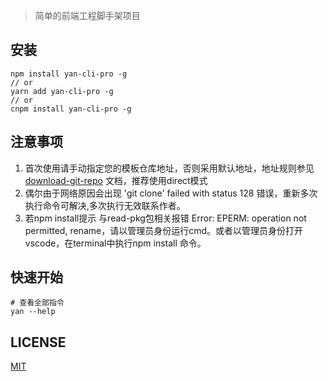 > 简单的前端工程脚手架项目

## 安装

```shell
npm install yan-cli-pro -g
// or
yarn add yan-cli-pro -g
// or
cnpm install yan-cli-pro -g
```

## 注意事项
1. 首次使用请手动指定您的模板仓库地址，否则采用默认地址，地址规则参见[download-git-repo](https://www.npmjs.com/package/download-git-repo) 文档，推荐使用direct模式
2. 偶尔由于网络原因会出现 'git clone' failed with status 128 错误，重新多次执行命令可解决,多次执行无效联系作者。
3. 若npm install提示 与read-pkg包相关报错 Error: EPERM: operation not permitted, rename，请以管理员身份运行cmd。或者以管理员身份打开vscode，在terminal中执行npm install 命令。

## 快速开始
```shell
# 查看全部指令
yan --help 
```

## LICENSE

[MIT](LICENSE)
